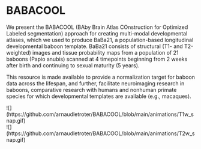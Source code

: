 # BABACOOL

We present the BABACOOL (BAby Brain Atlas COnstruction for Optimized Labeled segmentation) approach for creating multi-modal developmental atlases, which we used to produce BaBa21, a population-based longitudinal developmental baboon template. BaBa21 consists of structural (T1- and T2-weighted) images and tissue probability maps from a population of 21 baboons (Papio anubis) scanned at 4 timepoints beginning from 2 weeks after birth and continuing to sexual maturity (5 years). 

This resource is made available to provide a normalization target for baboon data across the lifespan, and further, facilitate neuroimaging research in baboons, comparative research with humans and nonhuman primate species for which developmental templates are available (e.g., macaques). 


<div class="row">
  <div class="col-md-8" markdown="1">
  ![](https://github.com/arnaudletroter/BABACOOL/blob/main/animations/T1w_snap.gif)
  </div>
  <div class="col-md-4" markdown="1">
  ![](https://github.com/arnaudletroter/BABACOOL/blob/main/animations/T2w_snap.gif)
  </div>
</div>
